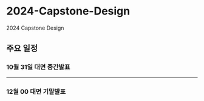 # 2024-Capstone-Design
2024 Capstone Design





## 주요 일정



### 10월 31일 대면 중간발표



-------------

### 12월   00  대면 기말발표
